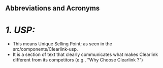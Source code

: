 ## Abbreviations and Acronyms

# ***1. USP:***

* This means Unique Selling Point; as seen in the src/components/Clearlink-usp. 
* It is a section of text that clearly communicates what makes Clearlink different from its competitors
(e.g., "Why Choose Clearlink ?")